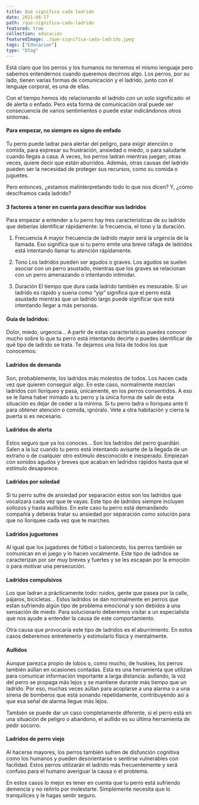 ```yaml
---
title: Qué significa cada ladrido
date: 2021-08-17
path: /que-significa-cada-ladrido
featured: true
collection: educacion
featuredImage: ./que-significa-cada-ladrido.jpeg
tags: ["Educacion"]
type: "blog"
---
```

Está claro que los perros y los humanos no tenemos el mismo lenguaje pero sabemos entendernos cuando queremos decirnos algo. Los perros, por su lado, tienen varias formas de comunicación y el ladrido, junto con el lenguaje corporal, es una de ellas.

Con el tiempo hemos ido relacionando el ladrido con un solo significado: el de alerta o enfado. Pero esta forma de comunicación oral puede ser consecuencia de varios sentimientos o puede estar indicándonos otros síntomas. 


#### Para empezar, no siempre es signo de enfado

Tu perro puede ladrar para alertar del peligro, para exigir atención o comida, para expresar su frustración, ansiedad o miedo, o para saludarte cuando llegas a casa. A veces, los perros ladran mientras juegan; otras veces, quiere decir que están aburridos.
Además, otras causas del ladrido pueden ser la necesidad de proteger sus recursos, como su comida o juguetes.

Pero entonces, ¿estamos malinterpretando todo lo que nos dicen? Y, ¿cómo desciframos cada ladrido? 


#### 3 factores a tener en cuenta para descifrar sus ladridos

Para empezar a entender a tu perro hay tres características de su ladrido que deberías identificar rápidamente: la frecuencia, el tono y la duración.

1. Frecuencia
A mayor frecuencia de ladrido mayor será la urgencia de la llamada. Eso significa que si tu perro emite  una breve ráfaga de ladridos está intentando llamar tu atención rápidamente.

2. Tono
Los ladridos pueden ser agudos o graves. Los agudos se suelen asociar con un perro asustado, mientras que los graves se relacionan con un perro amenazando o intentando intimidar.

3. Duración
El tiempo que dura cada ladrido también es mesurable. Si un ladrido es rápido y suena como “yip” significa que el perro está asustado mientras que un ladrido largo puede significar que está intentando llegar a más personas. 


#### Guía de ladridos:

Dolor, miedo, urgencia... A partir de estas características puedes conocer mucho sobre lo que tu perro está intentando decirte o puedes identificar de qué tipo de ladrido se trata. Te dejamos una lista de todos los que conocemos:

#### Ladridos de demanda
Son, probablemente, los ladridos más molestos de todos. Los hacen cada vez que quieren conseguir algo. En este caso, normalmente mezclan ladridos con lloriqueo y pasa, únicamente, en los perros consentidos. A eso se le llama haber mimado a tu perro y la única forma de salir de esta situación es dejar de ceder a la mínima. Si tu perro ladra o lloriquea ante ti para obtener atención o comida, ignóralo. Vete a otra habitación y cierra la puerta si es necesario.

#### Ladridos de alerta
Estos seguro que ya los conoces... Son los ladridos del perro guardián. Salen a la luz cuando tu perro  está intentando avisarte de la llegada de un extraño o de cualquier otro estímulo desconocido e inesperado. Empiezan con sonidos agudos y breves que acaban en ladridos rápidos hasta que el estímulo desaparece.

#### Ladridos por soledad
Si tu perro sufre de ansiedad por separación estos son los ladridos que vocalizará cada vez que te vayas. Este tipo de ladridos siempre incluyen sollozos y hasta auillidos. 
En este caso tu perro está demandando compañía y deberás tratar su ansiedad por separación como solución para que no lloriquee cada vez que te marches.

#### Ladridos juguetones
Al igual que los jugadores de fútbol o baloncesto, los perros también se comunican en el juego y lo hacen vocalmente. Este tipo de ladridos se caracterizan por ser muy breves y fuertes y se les escapan por la emoción o para motivar una persecución.

#### Ladridos compulsivos
Los que ladran a prácticamente todo: ruidos, gente que pasea por la calle, pájaros, bicicletas... Estos ladridos se dan normalmente en perros que estan sufriendo algún tipo de problema emocional y son debidos a una sensación de miedo. Para solucionarlo deberemos visitar a un especialista que nos ayude a entender la causa de este comportamiento.

Otra causa que provocaría este tipo de ladridos es el aburrimiento. En estos casos deberemos entretenerlo y estimularlo física y mentalmente.

#### Aullidos
Aunque parezca propio de lobos o, como mucho, de huskies, los perros también aúllan en ocasiones contadas. Esta es una herramienta que utilizan para comunicar información importante a larga distancia: aullando, la voz del perro se propaga más lejos y se mantiene durante más tiempo que un ladrido. Por eso, muchas veces aúllan para acoplarse a una alarma o a una sirena de bomberos que está sonando repetidamente, contribuyendo así a que esa señal de alarma llegue más lejos.

También se puede dar un caso completamente diferente, si el perro está en una situación de peligro o abandono, el aullido es su última herramienta de pedir socorro. 

#### Ladridos de perro viejo
Al hacerse mayores, los perros también sufren de disfunción cognitiva como los humanos y pueden desorientarse o sentirse vulnerables con facilidad. Estos perros utilizarán el ladrido más frecuentemente y será confuso para el humano averiguar la causa o el problema.

En estos casos lo mejor es tener en cuenta que tu perro está sufriendo demencia y no reñirlo por molestarte. Simplemente necesita que lo tranquilices y le hagas sentir seguro.
